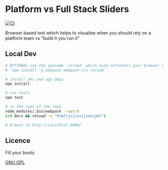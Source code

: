 # Platform vs Full Stack Sliders

[![CI](https://github.com/jujhars13/platform-vs-full-stack-sliders/actions/workflows/test.yml/badge.svg)](https://github.com/jujhars13/platform-vs-full-stack-sliders/actions/workflows/test.yml)

Browser based tool which helps to visualise when you should rely on a platform team vs "build it you run it"

## Local Dev

```bash
# OPTIONAL use the awesome `reload` which auto-refreshes your browser on change using websockets
# `npm install -g webpack webpack-cli reload`

# install dev and app deps
npm install

# run tests
npm test

# in the root of the repo
node_modules/.bin/webpack --watch
(cd docs && reload -e "html|js|css|json|yml")

# browse to http://localhost:8080/
```

## Licence

Fill your boots

[GNU GPL](LICENSE)
